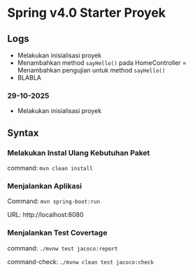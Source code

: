 # Spring v4.0 Starter Proyek

## Logs

- Melakukan inisialisasi proyek
- Menambahkan method `sayHello()` pada HomeController
  = Menambahkan pengujian untuk method `sayHello()`
- BLABLA

### 29-10-2025

- Melakukan inisialisasi proyek

## Syntax

### Melakukan Instal Ulang Kebutuhan Paket

command: `mvn clean install`

### Menjalankan Aplikasi

Command: `mvn spring-boot:run`

URL: http://localhost:8080

### Menjalankan Test Covertage

command: `./mvnw test jacoco:report`

command-check: `./mvnw clean test jacoco:check`